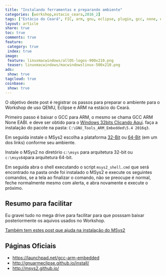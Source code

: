 ```yaml
---
title: "Instalando ferramentas e preparando ambiente"
categories: [workshop,estacio_ceara,2016_2]
tags: ["Estácio do Ceará", FIC, arm, gnu, eclipse, plugin, gcc, none, eabi]
layout: article
share: true
toc: true
comments: true
feature:
 category: true
 index: true
image:
 feature: linuxmacwindows/allOS-logos-900x210.png
 teaser: linuxmacwindows/macwindowslinux-500x210.png
ads: 
 show: true
tagcloud: true
coinbase:
 show: true
---
```


O objetivo deste post é registrar os passos para preparar o ambiente para o Workshop de uso QEMU, Eclipse e ARM na estácio do Ceará.

<!--more-->

Primeiro passo é baixar o GCC para ARM, o mesmo se chama GCC ARM None EABI. e deve ser obtido para o [Windows 32bits Clicando Aqui](https://launchpad.net/gcc-arm-embedded/5.0/5-2016-q3-update/+download/gcc-arm-none-eabi-5_4-2016q3-20160926-win32.exe). faça a instalação do pacote na pasta: `C:\GNU_Tools_ARM_Embedded\5.4 2016q3`.

Em seguida instale o MSys2 escolha a plataforma [32-Bit](http://repo.msys2.org/distrib/i686/msys2-i686-20161025.exe) ou [64-Bit](http://repo.msys2.org/distrib/x86_64/msys2-x86_64-20161025.exe) (em um dos links) conforme seu ambiente.

Instale o MSys2 no diretório `c:\msys` para arquitetura 32-bit ou `c:\msys64`para arquitetura 64-bit.

Em seguida abra o shell executando o script `msys2_shell.cmd` que será encontrado na pasta onde foi instalado o MSys2 e execute os seguintes comandos, se a tela ao finalizar o comando, não se preocupe é normal, feche normalmente mesmo com alerta, e abra novamente e execute o próximo.

## Resumo para facilitar

Eu gravei tudo no mega drive para facilitar para que posssam baixar posteriormente os aquivos usados no Workshop.

[Também tem estes post que ajuda na instalação do MSys2](http://carlosdelfino.eti.br/emulacaoevirtualizacao/qemu/compilando/Primeiros_Passos_com_o_QEMU-passo-1/)

## Páginas Oficiais

 * https://launchpad.net/gcc-arm-embedded
 * http://gnuarmeclipse.github.io/install/
 * http://msys2.github.io/
